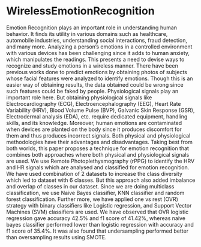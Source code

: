 # WirelessEmotionRecognition
Emotion Recognition plays an important role in understanding human behavior. It finds its utility in various domains such as healthcare, automobile industries, understanding social interactions, fraud detection, and many more. Analyzing a person’s emotions in a controlled environment with various devices has been challenging since it adds to human anxiety, which manipulates the readings. This presents a need to devise ways to recognize and study emotions in a wireless manner. There have been previous works done to predict emotions by obtaining photos of subjects whose facial features were analyzed to identify emotions. Though this is an easier way of obtaining results, the data obtained could be wrong since such features could be faked by people. Physiological signals play an important role here. But obtaining physiological signals like Electrocardiography (ECG), Electroencephalography (EEG), Heart Rate Variability (HRV), Blood Volume Pulse (BVP), Galvanic Skin Response (GSR), Electrodermal analysis (EDA), etc. require dedicated equipment, handling skills, and its knowledge. Moreover, human emotions are contaminated when devices are planted on the body since it produces discomfort for them and thus produces incorrect signals. Both physical and physiological methodologies have their advantages and disadvantages. Taking best from both worlds, this paper proposes a technique for emotion recognition that combines both approaches where both physical and physiological signals are used. We use Remote Photoplethysmography (rPPG) to identify the HRV and HR signals which are analysed and classified for emotion recognition. We have used combination of 2 datasets to increase the class diversity which led to dataset with 6 classes. But this approach also added imbalance and overlap of classes in our dataset. Since we are doing multiclass classification, we use Naive Bayes classifier, KNN classifier and random forest classification. Further more, we have applied one vs rest (OVR) strategy with binary classifiers like Logistic regression, and Support Vector Machines (SVM) classifiers are used. We have observed that OVR logistic regression gave accuracy 42.5\% and f1 score of 41.42\%, whereas naive bayes classifier performed lower than logistic regression with accuracy and f1 score of 35.4\%. It was also found that undersampling performed better than oversampling results using SMOTE.
